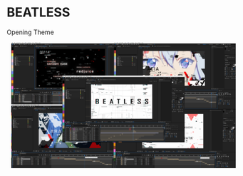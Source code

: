 # BEATLESS
Opening Theme


<img src="https://raw.githubusercontent.com/AugustToko/BEATLESS/master/IMAGES/small/small.png" width="1080" hspace="10">
